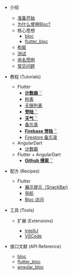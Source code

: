 - 介绍

  - [准备开始](zh-cn/gettingstarted.md)
  - [为什么使用Bloc?](zh-cn/whybloc.md)
  - 核心思想
    - [bloc](zh-cn/coreconcepts.md)
    - [flutter_bloc](zh-cn/flutterbloccoreconcepts.md)
  - [构架](zh-cn/architecture.md)
  - [测试](zh-cn/testing.md)
  - [命名惯例](zh-cn/blocnamingconventions.md)
  - [常见问题](zh-cn/faqs.md)

- 教程 (Tutorials)

  - Flutter
    - [**计数器** <sup>✨</sup>](zh-cn/fluttercountertutorial.md)
    - [秒表](zh-cn/fluttertimertutorial.md)
    - [无限列表](zh-cn/flutterinfinitelisttutorial.md)
    - [**登陆** <sup>✨</sup>](flutterlogintutorial.md)
    - [**天气** <sup>✨</sup>](flutterweathertutorial.md)
    - [备忘录](zh-cn/fluttertodostutorial.md)
    - [**Firebase 登陆** <sup>✨</sup>](zh-cn/flutterfirebaselogintutorial.md)
    - [Firestore 备忘录](zh-cn/flutterfirestoretodostutorial.md)
  - AngularDart
    - [计数器](angularcountertutorial.md)
  - Flutter + AngularDart
    - [**Github 搜索** <sup>✨</sup>](zh-cn/flutterangulargithubsearch.md)

- 配方 (Recipes)

  - Flutter
    - [展示提示（SnackBar)](zh-cn/recipesfluttershowsnackbar.md)
    - [导航](zh-cn/recipesflutternavigation.md)
    - [Bloc 访问](zh-cn/recipesflutterblocaccess.md)

- 工具 (Tools)

  - 扩展 (Extensions)

    - [IntelliJ](zh-cn/blocintellijextension.md)
    - [VSCode](zh-cn/blocvscodeextension.md)

- 接口文献 (API Reference)
  - [bloc](https://pub.dev/documentation/bloc/latest/bloc/bloc-library.html)
  - [flutter_bloc](https://pub.dev/documentation/flutter_bloc/latest/flutter_bloc/flutter_bloc-library.html)
  - [angular_bloc](https://pub.dev/documentation/angular_bloc/latest/angular_dart/angular_dart-library.html)
